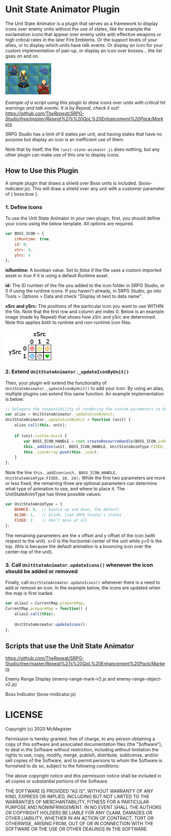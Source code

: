 # Unit State Animator Plugin

The Unit State Animator is a plugin that serves as a framework to display icons over enemy units without the use of states, like for example the exclamation icons that appear over enemy units with effective weapons or high critical rates in the later Fire Emblems.  Or the support levels of your allies, or to display which units have talk events.  Or display an icon for your custom implementation of pair-up, or display an icon over bosses... the list goes on and on.

![Warning Markers][1]

[1]: Example.png

*Example of a script using this plugin to draw icons over units with critical hit warnings and talk events.  It is by Repeat, check it out! https://github.com/TheRepeat/SRPG-Studio/tree/master/Repeat%27s%20QoL%20Enhancement%20Pack/Markers*

SRPG Studio has a limit of 6 states per unit, and having states that have no purpose but display an icon is an inefficient use of them.  

Note that by itself, the file `!unit-state-animator.js` does nothing, but any other plugin can make use of this one to display icons.


## How to Use this Plugin ##

A simple plugin that draws a shield over Boss units is included.  (boss-indicator.js).  This will draw a shield over any unit with a customer parameter of { boss:true }.

### 1. Define Icons ###
To use the Unit State Animator in your own plugin, first, you should define your icons using the below template.  All options are required.

```javascript
var BOSS_ICON = {
    isRuntime: true,
    id: 0,
    xSrc: 9,
    ySrc: 4
};
```

**isRuntime:** A boolean value.  Set to *false* if the file uses a custom imported asset or *true* if it is using a default Runtime asset.

**id:** The ID number of the file you added to the icon folder in SRPG Studio, or 0 if using the runtime icons.  If you haven't already, in SRPG Studio, go into Tools > Options > Data and check "Display id next to data name".

**xSrc and ySrc:** The positions of the particular icon you want to use WITHIN the file. Note that the first row and column are index 0.  Below is an example image (made by Repeat) that shows how xSrc and ySrc are determined.  Note this applies both to runtime and non-runtime icon files.

![xSrc ySrc Example][2]

[2]: helper.png


### 2. Extend `UnitStateAnimator._updateIconByUnit()` ###

Then, your plugin will extend the functionality of `UnitStateAnimator._updateIconByUnit()` to add your icon.  By using an alias, multiple plugins can extend this same function.  An example implementation is below:

```javascript
// Delegate the responsibility of rendering the custom parameters to UnitStateAnimator
var alias = UnitStateAnimator._updateIconByUnit;
UnitStateAnimator._updateIconByUnit = function (unit) {
    alias.call(this, unit);

    if (unit.custom.boss) {
        var BOSS_ICON_HANDLE = root.createResourceHandle(BOSS_ICON.isRuntime, BOSS_ICON.id, 0, BOSS_ICON.xSrc, BOSS_ICON.ySrc);
        this._addIcon(unit, BOSS_ICON_HANDLE, UnitStateAnimType.FIXED, 10, 24);
        this._iconArray.push(this._icon);
    }
};

```
Note the line `this._addIcon(unit, BOSS_ICON_HANDLE, UnitStateAnimType.FIXED, 10, 24);`  While the first two parameters are more or less fixed, the remaining three are optional parameters can determine what type of animation to use, and where to place it.  The UnitStateAnimType has three possible values:

```javascript
var UnitStateAnimType = {
    BOUNCE: 0,  // bounce up and down, the default
    BLINK: 1,   // blink, like SRPG Studio's states
    FIXED: 2    // don't move at all
};
```

The remaining parameters are the x offset and y offset of the icon (with respect to the unit).  x=0 is the horizontal center of the unit while y=0 is the top.  (this is because the default animation is a bouncing icon over the center-top of the unit).


### 3. Call `UnitStateAnimator.updateIcons()` whenever the icon should be added or removed ###

Finally, call `UnitStateAnimator.updateIcons()` whenever there is a need to add or remove an icon.  In the example below, the icons are updated when the map is first loaded.

```javascript
var alias2 = CurrentMap.prepareMap;
CurrentMap.prepareMap = function() {
    alias2.call(this);

    UnitStateAnimator.updateIcons();
};
```

## Scripts that use the Unit State Animator ##

https://github.com/TheRepeat/SRPG-Studio/tree/master/Repeat%27s%20QoL%20Enhancement%20Pack/Markers

Enemy Range Display (enemy-range-mark-v2.js and enemy-range-object-v2.js)

Boss Indicator (boss-inidicator.js)


# LICENSE

Copyright (c) 2020 McMagister

Permission is hereby granted, free of charge, to any person obtaining a copy of
this software and associated documentation files (the "Software"), to deal in
the Software without restriction, including without limitation the rights to
use, copy, modify, merge, publish, distribute, sublicense, and/or sell copies
of the Software, and to permit persons to whom the Software is furnished to do
so, subject to the following conditions:

The above copyright notice and this permission notice shall be included in all
copies or substantial portions of the Software.

THE SOFTWARE IS PROVIDED "AS IS", WITHOUT WARRANTY OF ANY KIND, EXPRESS OR
IMPLIED, INCLUDING BUT NOT LIMITED TO THE WARRANTIES OF MERCHANTABILITY,
FITNESS FOR A PARTICULAR PURPOSE AND NONINFRINGEMENT. IN NO EVENT SHALL THE
AUTHORS OR COPYRIGHT HOLDERS BE LIABLE FOR ANY CLAIM, DAMAGES OR OTHER
LIABILITY, WHETHER IN AN ACTION OF CONTRACT, TORT OR OTHERWISE, ARISING FROM,
OUT OF OR IN CONNECTION WITH THE SOFTWARE OR THE USE OR OTHER DEALINGS IN THE
SOFTWARE.

